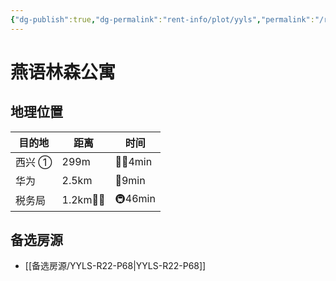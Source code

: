 ```yaml
---
{"dg-publish":true,"dg-permalink":"rent-info/plot/yyls","permalink":"/rent-info/plot/yyls/"}
---
```



# 燕语林森公寓

## 地理位置

| 目的地 | 距离       | 时间      |
| ------ | ---------- | --------- |
| 西兴 ① | 299m       | 🚶‍♂️4min |
| 华为   | 2.5km      | 🛵9min    |
| 税务局 | 1.2km🚶‍♂️ | 🚇46min   |

## 备选房源

- [[备选房源/YYLS-R22-P68\|YYLS-R22-P68]]



